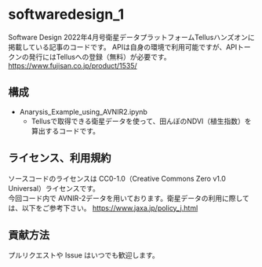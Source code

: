 # softwaredesign_1
Software Design 2022年4月号衛星データプラットフォームTellusハンズオンに掲載している記事のコードです。 
APIは自身の環境で利用可能ですが、APIトークンの発行にはTellusへの登録（無料）が必要です。
https://www.fujisan.co.jp/product/1535/

## 構成
- Anarysis_Example_using_AVNIR2.ipynb
  - Tellusで取得できる衛星データを使って、田んぼのNDVI（植生指数）を算出するコードです。


## ライセンス、利用規約
ソースコードのライセンスは CC0-1.0（Creative Commons Zero v1.0 Universal）ライセンスです。  
今回コード内で AVNIR-2データを用いております。衛星データの利用に際しては、以下をご参考下さい。
https://www.jaxa.jp/policy_j.html


## 貢献方法
プルリクエストや Issue はいつでも歓迎します。

